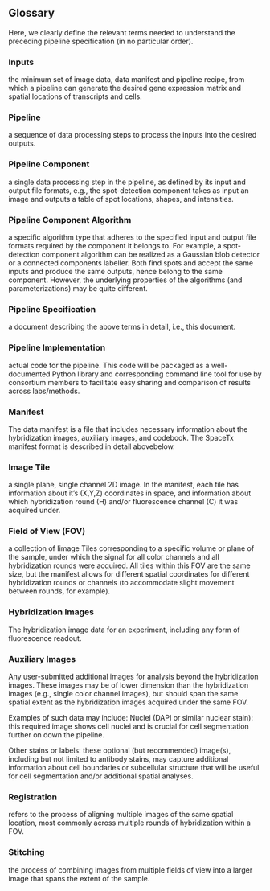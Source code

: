 ## Glossary

Here, we clearly define the relevant terms needed to understand the preceding pipeline specification (in no particular order).

### Inputs
the minimum set of image data, data manifest and pipeline recipe, from which a pipeline can generate the desired gene expression matrix and spatial locations of transcripts and cells.

### Pipeline
a sequence of data processing steps to process the inputs into the desired outputs.

### Pipeline Component
a single data processing step in the pipeline, as defined by its input and output file formats, e.g., the spot-detection component takes as input an image and outputs a table of spot locations, shapes, and intensities.

### Pipeline Component Algorithm
a specific algorithm type that adheres to the specified input and output file formats required by the component it belongs to. For example, a spot-detection component algorithm can be realized as a Gaussian blob detector or a connected components labeller. Both find spots and accept the same inputs and produce the same outputs, hence belong to the same component. However, the underlying properties of the algorithms (and parameterizations) may be quite different.

### Pipeline Specification
a document describing the above terms in detail, i.e., this document.

### Pipeline Implementation
actual code for the pipeline. This code will be packaged as a well-documented Python library and corresponding command line tool for use by consortium members to facilitate easy sharing and comparison of results across labs/methods.

### Manifest
The data manifest is a file that includes necessary information about the hybridization images, auxiliary images, and codebook. The SpaceTx manifest format is described in detail abovebelow.

### Image Tile
a single plane, single channel 2D image. In the manifest, each tile has information about it’s (X,Y,Z) coordinates in space, and information about which hybridization round (H) and/or fluorescence channel (C) it was acquired under.

### Field of View (FOV)
a collection of Iimage Tiles corresponding to a specific volume or plane of the sample, under which the signal for all color channels and all hybridization rounds were acquired. All tiles within this FOV are the same size, but the manifest allows for different spatial coordinates for different hybridization rounds or channels (to accommodate slight movement between rounds, for example).

### Hybridization Images
The hybridization image data for an experiment, including any form of fluorescence readout.

### Auxiliary Images
Any user-submitted additional images for analysis beyond the hybridization images. These images may be of lower dimension than the hybridization images (e.g., single color channel images), but should span the same spatial extent as the hybridization images acquired under the same FOV.

Examples of such data may include:
Nuclei (DAPI or similar nuclear stain): this required image shows cell nuclei and is crucial for cell segmentation further on down the pipeline.

Other stains or labels: these optional (but recommended) image(s), including but not limited to antibody stains, may capture additional information about cell boundaries or subcellular structure that will be useful for cell segmentation and/or additional spatial analyses.

### Registration
refers to the process of aligning multiple images of the same spatial location, most commonly across multiple rounds of hybridization within a FOV.

### Stitching
the process of combining images from multiple fields of view into a larger image that spans the extent of the sample.